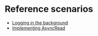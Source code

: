 # Reference scenarios

- [Logging in the background](./scenarios/background-logging.md)
- [Implementing AsyncRead](./scenarios/implementing-async-read.md)
